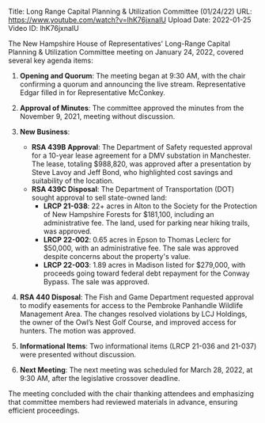 Title: Long Range Capital Planning & Utilization Committee (01/24/22)
URL: https://www.youtube.com/watch?v=lhK76jxnaIU
Upload Date: 2022-01-25
Video ID: lhK76jxnaIU

The New Hampshire House of Representatives' Long-Range Capital Planning & Utilization Committee meeting on January 24, 2022, covered several key agenda items:

1. **Opening and Quorum**: The meeting began at 9:30 AM, with the chair confirming a quorum and announcing the live stream. Representative Edgar filled in for Representative McConkey.

2. **Approval of Minutes**: The committee approved the minutes from the November 9, 2021, meeting without discussion.

3. **New Business**:
   - **RSA 439B Approval**: The Department of Safety requested approval for a 10-year lease agreement for a DMV substation in Manchester. The lease, totaling $988,820, was approved after a presentation by Steve Lavoy and Jeff Bond, who highlighted cost savings and suitability of the location.
   - **RSA 439C Disposal**: The Department of Transportation (DOT) sought approval to sell state-owned land:
     - **LRCP 21-038**: 22+ acres in Alton to the Society for the Protection of New Hampshire Forests for $181,100, including an administrative fee. The land, used for parking near hiking trails, was approved.
     - **LRCP 22-002**: 0.65 acres in Epson to Thomas Leclerc for $50,000, with an administrative fee. The sale was approved despite concerns about the property's value.
     - **LRCP 22-003**: 1.89 acres in Madison listed for $279,000, with proceeds going toward federal debt repayment for the Conway Bypass. The sale was approved.

4. **RSA 440 Disposal**: The Fish and Game Department requested approval to modify easements for access to the Pembroke Panhandle Wildlife Management Area. The changes resolved violations by LCJ Holdings, the owner of the Owl’s Nest Golf Course, and improved access for hunters. The motion was approved.

5. **Informational Items**: Two informational items (LRCP 21-036 and 21-037) were presented without discussion.

6. **Next Meeting**: The next meeting was scheduled for March 28, 2022, at 9:30 AM, after the legislative crossover deadline.

The meeting concluded with the chair thanking attendees and emphasizing that committee members had reviewed materials in advance, ensuring efficient proceedings.